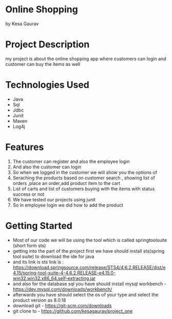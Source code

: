 # Online Shopping 
 by Kesa Gaurav
# Project Description
 my project is about the online shopping app where customers can login and customer can buy the items as well
# Technologies Used
* Java
* Sql
* Jdbc
* Junit 
* Maven
* Log4j
# Features
1. The customer can register and also the employee login 
2. And also the customer can login 
3. So when we logged in the customer we will show you the options of 
4. Seraching the products based on customer search , showing list of orders ,place an order,add product item to the cart
5. List of carts and list of customers buying with the items with status success or not
6. We have tested our projects using junit
7. So in employee login we did how to add the product
# Getting Started
* Most of our code we will be using the tool which is called springtoolsuite (short form sts)
* getting into the part of the project first we have should install sts(spring tool suite) to download the ide for java
* and its link is sts link is : https://download.springsource.com/release/STS4/4.6.2.RELEASE/dist/e4.15/spring-tool-suite-4-4.6.2.RELEASE-e4.15.0-win32.win32.x86_64.self-extracting.jar
* and also for the database sql you have should install mysql workbench - https://dev.mysql.com/downloads/workbench/
* afterwards you have should select the os of your type and select the product version as 8.0.18 
* download git - https://git-scm.com/downloads
* git clone to - https://github.com/kesagaurav/project_one






